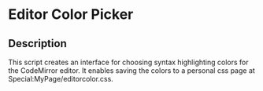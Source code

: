 # Editor Color Picker

## Description
This script creates an interface for choosing syntax highlighting colors for the CodeMirror editor.
It enables saving the colors to a personal css page at Special:MyPage/editorcolor.css.

## 